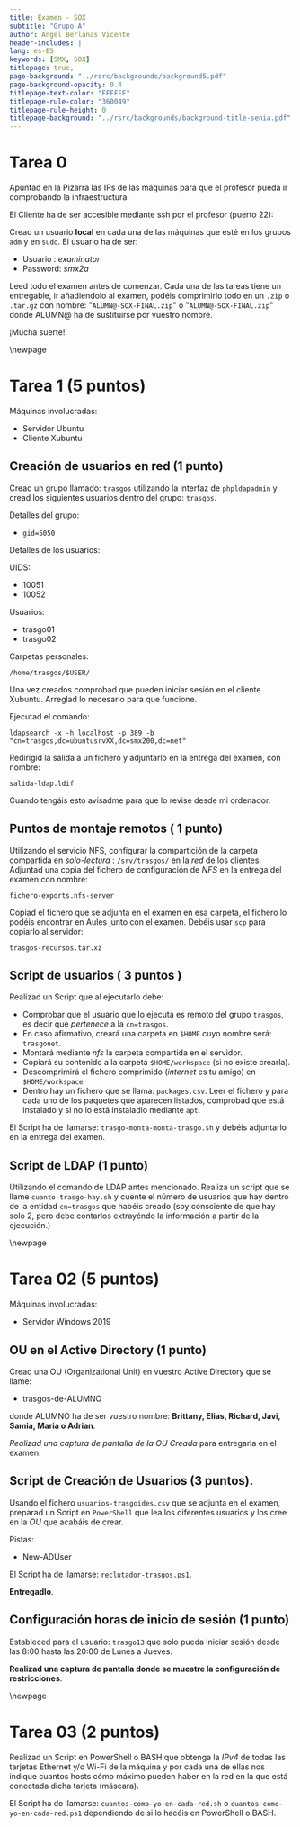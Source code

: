 ```yaml
---
title: Examen - SOX
subtitle: "Grupo A"
author: Angel Berlanas Vicente
header-includes: |
lang: es-ES
keywords: [SMX, SOX]
titlepage: true,
page-background: "../rsrc/backgrounds/background5.pdf"
page-background-opacity: 0.4
titlepage-text-color: "FFFFFF"
titlepage-rule-color: "360049"
titlepage-rule-height: 0
titlepage-background: "../rsrc/backgrounds/background-title-senia.pdf"
---
```


# Tarea 0

Apuntad en la Pizarra las IPs de las máquinas para que el profesor pueda ir 
comprobando la infraestructura.

El Cliente ha de ser accesible mediante ssh por el profesor (puerto 22): 

Cread un usuario **local** en cada una de las máquinas que esté en los grupos `adm` y en `sudo`.  El usuario ha de ser:

- Usuario : *examinator* 
- Password: *smx2a*

Leed todo el examen antes de comenzar. Cada una de las tareas tiene un entregable, ir añadiendolo al examen, podéis comprimirlo todo en un `.zip` o `.tar.gz` con nombre: "`ALUMN@-SOX-FINAL.zip`" o "`ALUMN@-SOX-FINAL.zip`" donde ALUMN@ ha de sustituirse por vuestro nombre.

¡Mucha suerte!

\newpage
# Tarea 1 (5 puntos)

Máquinas involucradas:

- Servidor Ubuntu
- Cliente Xubuntu

## Creación de usuarios en red (1 punto)

Cread un grupo llamado: `trasgos` utilizando la interfaz de `phpldapadmin` y cread los siguientes usuarios dentro del grupo: `trasgos`.

Detalles del grupo:

- `gid=5050`

Detalles de los usuarios:

UIDS:

- 10051 
- 10052

Usuarios:

- trasgo01
- trasgo02

Carpetas personales:

`/home/trasgos/$USER/`

Una vez creados comprobad que pueden iniciar sesión en el cliente Xubuntu. Arreglad lo necesario para que funcione.

Ejecutad el comando:

```shell
ldapsearch -x -h localhost -p 389 -b "cn=trasgos,dc=ubuntusrvXX,dc=smx200,dc=net"
```

Redirigid la salida a un fichero y adjuntarlo en la entrega del examen, con nombre:

```shell
salida-ldap.ldif
```

Cuando tengáis esto avisadme para que lo revise desde mi ordenador.

## Puntos de montaje remotos ( 1 punto)

Utilizando el servicio NFS, configurar la compartición de la carpeta compartida en *solo-lectura* : `/srv/trasgos/` en la *red* de los clientes. Adjuntad una copia del fichero de configuración de *NFS* en la entrega del examen con nombre:

```shell
fichero-exports.nfs-server
```

Copiad el fichero que se adjunta en el examen en esa carpeta, el fichero lo podéis encontrar en Aules junto con el examen. Debéis usar `scp` para copiarlo al servidor:

```shell
trasgos-recursos.tar.xz
```

## Script de usuarios ( 3 puntos )

Realizad un Script que al ejecutarlo debe:

- Comprobar que el usuario que lo ejecuta es remoto del grupo `trasgos`, es decir que *pertenece* a la `cn=trasgos`.
- En caso afirmativo, creará una carpeta en `$HOME` cuyo nombre será: `trasgonet`.
- Montará mediante *nfs* la carpeta compartida en el servidor.
- Copiará su contenido a la carpeta `$HOME/workspace` (si no existe crearla).
- Descomprimirá el fichero comprimido (*internet* es tu amigo) en `$HOME/workspace`
- Dentro hay un fichero que se llama: `packages.csv`. Leer el fichero y para cada uno de los paquetes que aparecen
  listados, comprobad que está instalado y si no lo está instaladlo mediante `apt`.

El Script ha de llamarse: `trasgo-monta-monta-trasgo.sh` y debéis adjuntarlo en la entrega del examen.

## Script de LDAP (1 punto)

Utilizando el comando de LDAP antes mencionado. Realiza un script que se llame `cuanto-trasgo-hay.sh` y cuente el número de usuarios que hay dentro de la entidad `cn=trasgos` que habéis creado (soy consciente de que hay solo 2, pero debe contarlos extrayéndo la información a partir de la ejecución.)

\newpage
# Tarea 02 (5 puntos)

Máquinas involucradas: 

- Servidor Windows 2019

## OU en el Active Directory (1 punto)

Cread una OU (Organizational Unit) en vuestro Active Directory que se llame:

- trasgos-de-ALUMNO

donde ALUMNO ha de ser vuestro nombre: **Brittany, Elias, Richard, Javi, Samia, Maria o Adrian**.

*Realizad una captura de pantalla de la OU Creada* para entregarla en el examen.

## Script de Creación de Usuarios (3 puntos).

Usando el fichero `usuarios-trasgoides.csv` que se adjunta en el examen, preparad un Script en `PowerShell` que lea los diferentes usuarios y los cree en la *OU* que acabáis de crear.

Pistas:

- New-ADUser

El Script ha de llamarse: `reclutador-trasgos.ps1`.

**Entregadlo**.

## Configuración horas de inicio de sesión (1 punto)

Estableced para el usuario: `trasgo13` que solo pueda iniciar sesión desde las 8:00 hasta las 20:00 de Lunes a Jueves.

**Realizad una captura de pantalla donde se muestre la configuración de restricciones**.

\newpage
# Tarea 03 (2 puntos)

Realizad un Script en PowerShell o BASH que obtenga la *IPv4* de todas las tarjetas Ethernet y/o Wi-Fi de la máquina y por cada una de ellas
nos indique cuantos hosts cómo máximo pueden haber en la red en la que está conectada dicha tarjeta (máscara).

El Script ha de llamarse: `cuantos-como-yo-en-cada-red.sh` o `cuantos-como-yo-en-cada-red.ps1` dependiendo de si lo hacéis en PowerShell o BASH.

